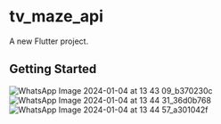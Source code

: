 # tv_maze_api

A new Flutter project.

## Getting Started

![WhatsApp Image 2024-01-04 at 13 43 09_b370230c](https://github.com/aryanmaheshwari1420/Task_flutter/assets/98485902/401549e1-3237-475c-875c-d5cc4229afd5)
![WhatsApp Image 2024-01-04 at 13 44 31_36d0b768](https://github.com/aryanmaheshwari1420/Task_flutter/assets/98485902/0e8fb983-1527-4e89-83e3-f38361db0431)
![WhatsApp Image 2024-01-04 at 13 44 57_a301042f](https://github.com/aryanmaheshwari1420/Task_flutter/assets/98485902/1219594f-23c2-4148-8525-976120bf0651)
